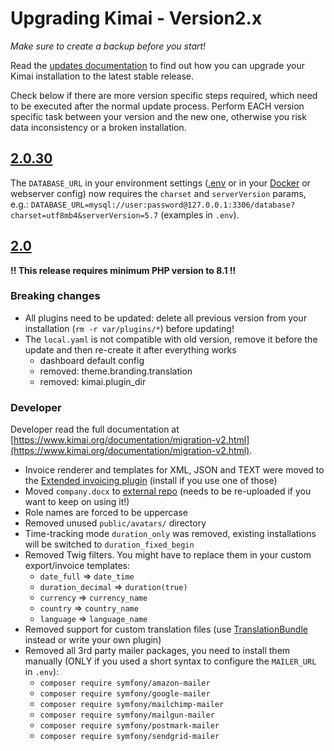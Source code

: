 # Upgrading Kimai - Version2.x

_Make sure to create a backup before you start!_ 

Read the [updates documentation](https://www.kimai.org/documentation/updates.html) to find out how 
you can upgrade your Kimai installation to the latest stable release.

Check below if there are more version specific steps required, which need to be executed after the normal update process.
Perform EACH version specific task between your version and the new one, otherwise you risk data inconsistency or a broken installation.

## [2.0.30](https://github.com/kimai/kimai/releases/tag/2.0.30)

The `DATABASE_URL` in your environment settings ([.env](https://github.com/kimai/kimai/issues/4246) or in your [Docker](https://github.com/tobybatch/kimai2/issues/531) or webserver config)
now requires the `charset` and `serverVersion` params, e.g.: `DATABASE_URL=mysql://user:password@127.0.0.1:3306/database?charset=utf8mb4&serverVersion=5.7` (examples in `.env`).

## [2.0](https://github.com/kimai/kimai/releases/tag/2.0)

**!! This release requires minimum PHP version to 8.1 !!**

### Breaking changes

- All plugins need to be updated: delete all previous version from your installation (`rm -r var/plugins/*`) before updating!
- The `local.yaml` is not compatible with old version, remove it before the update and then re-create it after everything works
  - dashboard default config
  - removed: theme.branding.translation
  - removed: kimai.plugin_dir

### Developer

Developer read the full documentation at [https://www.kimai.org/documentation/migration-v2.html](https://www.kimai.org/documentation/migration-v2.html).

- Invoice renderer and templates for XML, JSON and TEXT were moved to the [Extended invoicing plugin](https://www.kimai.org/store/invoice-bundle.html) (install if you use one of those)
- Moved `company.docx` to [external repo](https://github.com/kimai/invoice-templates/tree/main/docx-company) (needs to be re-uploaded if you want to keep on using it!)
- Role names are forced to be uppercase 
- Removed unused `public/avatars/` directory 
- Time-tracking mode `duration_only` was removed, existing installations will be switched to `duration_fixed_begin`
- Removed Twig filters. You might have to replace them in your custom export/invoice templates:
  - `date_full` => `date_time`
  - `duration_decimal` => `duration(true)`
  - `currency` => `currency_name`
  - `country` => `country_name`
  - `language` => `language_name`
- Removed support for custom translation files (use [TranslationBundle](https://www.kimai.org/store/translation-bundle.html) instead or write your own plugin)
- Removed all 3rd party mailer packages, you need to install them manually (ONLY if you used a short syntax to configure the `MAILER_URL` in `.env`): 
  - `composer require symfony/amazon-mailer`
  - `composer require symfony/google-mailer`
  - `composer require symfony/mailchimp-mailer`
  - `composer require symfony/mailgun-mailer`
  - `composer require symfony/postmark-mailer`
  - `composer require symfony/sendgrid-mailer`
